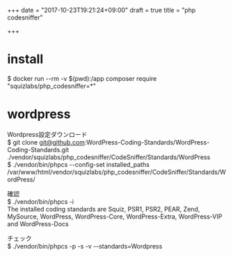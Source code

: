 +++
date = "2017-10-23T19:21:24+09:00"
draft = true
title = "php codesniffer"

+++

# install

$ docker run --rm -v $(pwd):/app composer require "squizlabs/php_codesniffer=*"

# wordpress

Wordpress設定ダウンロード  
$ git clone git@github.com:WordPress-Coding-Standards/WordPress-Coding-Standards.git ./vendor/squizlabs/php_codesniffer/CodeSniffer/Standards/WordPress  
$ ./vendor/bin/phpcs --config-set installed_paths /var/www/html/vendor/squizlabs/php_codesniffer/CodeSniffer/Standards/WordPress/  

確認  
$ ./vendor/bin/phpcs -i  
The installed coding standards are Squiz, PSR1, PSR2, PEAR, Zend, MySource, WordPress, WordPress-Core, WordPress-Extra, WordPress-VIP and WordPress-Docs  

チェック  
$ ./vendor/bin/phpcs -p -s -v --standards=Wordpress  

